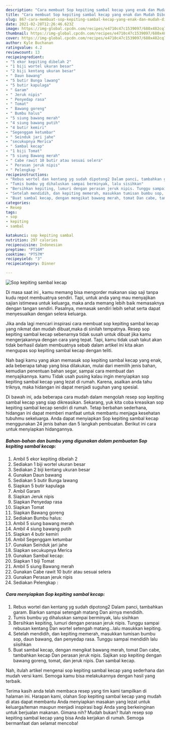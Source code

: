 ```yaml
---
description: "Cara membuat Sop kepiting sambal kecap yang enak dan Mudah Dibuat"
title: "Cara membuat Sop kepiting sambal kecap yang enak dan Mudah Dibuat"
slug: 867-cara-membuat-sop-kepiting-sambal-kecap-yang-enak-dan-mudah-dibuat
date: 2021-02-28T12:26:46.623Z
image: https://img-global.cpcdn.com/recipes/e4710c47c1539097/680x482cq70/sop-kepiting-sambal-kecap-foto-resep-utama.jpg
thumbnail: https://img-global.cpcdn.com/recipes/e4710c47c1539097/680x482cq70/sop-kepiting-sambal-kecap-foto-resep-utama.jpg
cover: https://img-global.cpcdn.com/recipes/e4710c47c1539097/680x482cq70/sop-kepiting-sambal-kecap-foto-resep-utama.jpg
author: Kyle Buchanan
ratingvalue: 4.2
reviewcount: 13
recipeingredient:
- "5 ekor kepiting dibelah 2"
- "1 biji wortel ukuran besar"
- "2 biji kentang ukuran besar"
- " Daun bawang"
- "5 butir Bunga lawang"
- "5 butir kapulaga"
- " Garam"
- " Jeruk nipis"
- " Penyedap rasa"
- " Tomat"
- " Bawang goreng"
- " Bumbu halus"
- "5 siung bawang merah"
- "4 siung bawang putih"
- "4 butir kemiri"
- "Segenggam ketumbar"
- " Seinduk jari jahe"
- "secukupnya Merica"
- " Sambal kecap"
- "1 biji Tomat"
- "5 siung Bawang merah"
- " Cabe rawit 10 butir atau sesuai selera"
- " Perasan jeruk nipis"
- " Pelengkap "
recipeinstructions:
- "Rebus wortel dan kentang yg sudah dipotong2 Dalam panci, tambahkan garam. Biarkan sampai setengah matang Dan airnya mendidih."
- "Tumis bumbu yg dihaluskan sampai berminyak, lalu sisihkan"
- "Bersihkan kepiting, lumuri dengan perasan jeruk nipis. Tunggu sampai rebusan kentang Dan wortel setengah matang...lalu masukkan kepiting."
- "Setelah mendidih, dan kepiting memerah, masukkan tumisan bumbu sop, daun bawang, dan penyedap rasa. Tunggu sampai mendidih lalu siisihkan"
- "Buat sambal kecap, dengan mengikat bawang merah, tomat Dan cabe, tambahkan kecap Dan perasan jeruk nipis. Sajikan sop kepiting dengan bawang goreng, tomat, dan jeruk nipis. Dan sambal kecap."
categories:
- Resep
tags:
- sop
- kepiting
- sambal

katakunci: sop kepiting sambal 
nutrition: 297 calories
recipecuisine: Indonesian
preptime: "PT16M"
cooktime: "PT57M"
recipeyield: "3"
recipecategory: Dinner

---
```



![Sop kepiting sambal kecap](https://img-global.cpcdn.com/recipes/e4710c47c1539097/680x482cq70/sop-kepiting-sambal-kecap-foto-resep-utama.jpg)

Di masa  saat ini , kamu memang bisa mengorder makanan siap saji tanpa kudu repot membuatnya sendiri. Tapi, untuk anda yang mau menyajikan sajian istimewa untuk keluarga, maka anda memang lebih baik memasaknya dengan tangan sendiri. Pasalnya, memasak sendiri lebih sehat serta dapat menyesuaikan dengan selera keluarga.

Jika anda lagi mencari inspirasi cara membuat sop kepiting sambal kecap yang nikmat dan mudah dibuat,maka di sinilah tempatnya. Resep sop kepiting sambal kecap  sebenarnya tidak susah untuk dibuat jika kamu mengerjakannya dengan cara yang tepat. Tapi, kamu tidak usah takut akan tidak berhasil dalam membuatnya 
sebab dalam artikel ini kita akan mengupas sop kepiting sambal kecap dengan teliti.  



Nah bagi kamu yang akan memasak sop kepiting sambal kecap yang enak, ada beberapa tahap yang bisa dilakukan, mulai dari memilih jenis bahan, kemudian penentuan bahan segar, sampai cara membuat dan menyajikannya. kamu Tidak usah pusing kalau ingin menyiapkan sop kepiting sambal kecap yang lezat di rumah. Karena, asalkan anda  tahu triknya, maka hidangan ini dapat menjadi suguhan yang spesial.

Di bawah ini, ada beberapa cara mudah dalam mengolah resep sop kepiting sambal kecap yang siap dikreasikan. Sekarang, yuk kita coba kreasikan sop kepiting sambal kecap sendiri di rumah. Tetap berbahan sederhana, hidangan ini dapat memberi manfaat untuk membantu menjaga kesehatan tubuhmu sekeluarga. Anda dapat menyiapkan Sop kepiting sambal kecap menggunakan 24 jenis bahan dan 5 langkah pembuatan. Berikut ini cara untuk menyiapkan hidangannya.

<!--inarticleads1-->

##### Bahan-bahan dan bumbu yang digunakan dalam pembuatan Sop kepiting sambal kecap:

1. Ambil 5 ekor kepiting dibelah 2
1. Sediakan 1 biji wortel ukuran besar
1. Sediakan 2 biji kentang ukuran besar
1. Gunakan  Daun bawang
1. Sediakan 5 butir Bunga lawang
1. Siapkan 5 butir kapulaga
1. Ambil  Garam
1. Siapkan  Jeruk nipis
1. Siapkan  Penyedap rasa
1. Siapkan  Tomat
1. Siapkan  Bawang goreng
1. Sediakan  Bumbu halus:
1. Ambil 5 siung bawang merah
1. Ambil 4 siung bawang putih
1. Siapkan 4 butir kemiri
1. Ambil Segenggam ketumbar
1. Gunakan  Seinduk jari jahe
1. Siapkan secukupnya Merica
1. Gunakan  Sambal kecap:
1. Siapkan 1 biji Tomat
1. Ambil 5 siung Bawang merah
1. Gunakan  Cabe rawit 10 butir atau sesuai selera
1. Gunakan  Perasan jeruk nipis
1. Sediakan  Pelengkap :




<!--inarticleads2-->

##### Cara menyiapkan Sop kepiting sambal kecap:

1. Rebus wortel dan kentang yg sudah dipotong2 Dalam panci, tambahkan garam. Biarkan sampai setengah matang Dan airnya mendidih.
1. Tumis bumbu yg dihaluskan sampai berminyak, lalu sisihkan
1. Bersihkan kepiting, lumuri dengan perasan jeruk nipis. Tunggu sampai rebusan kentang Dan wortel setengah matang...lalu masukkan kepiting.
1. Setelah mendidih, dan kepiting memerah, masukkan tumisan bumbu sop, daun bawang, dan penyedap rasa. Tunggu sampai mendidih lalu siisihkan
1. Buat sambal kecap, dengan mengikat bawang merah, tomat Dan cabe, tambahkan kecap Dan perasan jeruk nipis. Sajikan sop kepiting dengan bawang goreng, tomat, dan jeruk nipis. Dan sambal kecap.




Nah, itulah artikel mengenai  sop kepiting sambal kecap  yang sederhana dan mudah versi kami. Semoga kamu bisa melakukannya dengan hasil yang terbaik. 

Terima kasih anda telah membaca resep yang tim kami tampilkan di halaman ini. Harapan kami, olahan  Sop kepiting sambal kecap yang mudah di atas dapat membantu Anda menyiapkan masakan yang lezat untuk keluarga/teman maupun menjadi inspirasi bagi Anda yang berkeinginan untuk berjualan makanan. Gimana nih? Mudah bukan? Itulah resep sop kepiting sambal kecap yang bisa Anda kerjakan di rumah. Semoga bermanfaat dan selamat mencoba!

